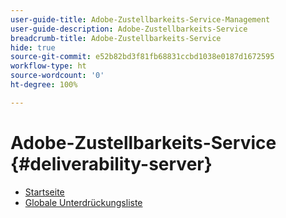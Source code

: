 ```yaml
---
user-guide-title: Adobe-Zustellbarkeits-Service-Management
user-guide-description: Adobe-Zustellbarkeits-Service
breadcrumb-title: Adobe-Zustellbarkeits-Service
hide: true
source-git-commit: e52b82bd3f81fb68831ccbd1038e0187d1672595
workflow-type: ht
source-wordcount: '0'
ht-degree: 100%

---
```


# Adobe-Zustellbarkeits-Service {#deliverability-server}

* [Startseite](home.md)
* [Globale Unterdrückungsliste](global-suppression-list.md)
